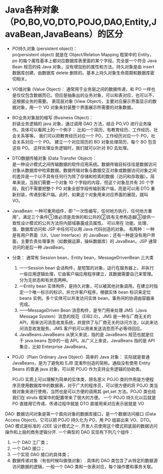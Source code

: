 # Java各种对象（PO,BO,VO,DTO,POJO,DAO,Entity,JavaBean,JavaBeans）的区分
+ PO持久对象 (persistent object)：     
   po(persistent object) 就是在 Object/Relation Mapping 框架中的 Entity，po 的每个属性基本上都对应数据库表里面的某个字段。完全是一个符合 Java Bean 规范的纯 Java 对象，没有增加别的属性和方法。持久对象是由 insert 数据库创建，由数据库 delete 删除的。基本上持久对象生命周期和数据库密切相关。

+  VO值对象 (Value Object)：
  通常用于业务层之间的数据传递，和 PO 一样也是仅仅包含数据而已。但应是抽象出的业务对象，可以和表对应，也可以不，这根据业务的需要。
  表现层对象 (View Object)，主要对应展示界面显示的数据对象，用一个 VO 对象来封装整个界面展示所需要的对象数据。

+  BO业务对象层的缩写 (Business Object)：  
  封装业务逻辑的 java 对象，通过调用 DAO 方法，结合 PO,VO 进行业务操作。具体可以看网上的一个例子：
  比如一个简历，有教育经历、工作经历、社会关系等等。
  我们可以把教育经历对应一个 PO，工作经历对应一个 PO，社会关系对应一个 PO。
  建立一个对应简历的 BO 对象处理简历，每个 BO 包含这些 PO。
  这样处理业务逻辑时，我们就可以针对 BO 去处理。

+  DTO数据传输对象 (Data Transfer Object)：   
    是一种设计模式之间传输数据的软件应用系统。数据传输目标往往是数据访问对象从数据库中检索数据。数据传输对象与数据交互对象或数据访问对象之间的差异是一个以不具有任何行为除了存储和检索的数据（访问和存取器）。简单来说，当我们需要一个对象 10 个字段的内容，但这个对象总共有 20 个字段，我们不需要把整个 PO 对象全部字段传输到客户端，而是可以用 DTO 重新封装，传递到客户端。此时，如果这个对象用来对应界面的展现，就叫 VO。

+  JavaBean:
     一种可重用组件，即 “一次性编写，任何地方执行，任何地方重用”。满足三个条件①类必须是具体的和公共的②具有无参构造器③提供一致性设计模式的公共方法将内部域暴露成员属性。
    可以用在 功能、处理、值、数据库访问和 JSP 中任何可以用 Java 代码创造的对象。
    有两种：一种是有用户界面（UI，User Interface）的 JavaBean；还有一种是没有用户界面，主要负责处理事务（如数据运算，操纵数据库）的 JavaBean。JSP 通常访问的是后一种 JavaBean。

+  分类：
    通常有 Session bean，Entity bean，MessageDrivenBean 三大类
    1.  ——Session bean 会话构件，是短暂的对象，运行在服务器上，并执行一些应用逻辑处理，它由客户端应用程序建立，其数据需要自己来管理。分为无状态和有状态两种。  
    2.  —Entity bean 实体构件，是持久对象，可以被其他对象调用。在建立时指定一个唯一标示的标识，并允许客户程序，根据实体 bean 标识来定位 beans 实例。多个实体可以并发访问实体 bean，事务间的协调由容器来完成。  
    3.  ——MessageDriven Bean 消息构件，是专门用来处理 JMS（Java Message System）消息的规范（EIB2.0）。JMS 是一种与厂商无关的 API，用来访问消息收发系统，并提供了与厂商无关的访问方法，以此来访问消息收发服务。JMS 客户机可以用来发送消息而不必等待回应。    
    4.  JavaBeans:JavaBeans 从狭义来说，指的是 JavaBeans 规范也就是位于 java.beans 包中的一组 API。从广义上来说，JavaBeans 指的是 API 集合，比如 Enterprise JavaBeans。 

+ POJO（Plain Ordinary Java Object）简单的 Java 对象：
    实际就是普通 JavaBeans，是为了避免和 EJB 混淆所创造的简称。通指没有使用 Entity Beans 的普通 java 对象，可以把 POJO 作为支持业务逻辑的协助类。

    POJO 实质上可以理解为简单的实体类，顾名思义 POJO 类的作用是方便程序员使用数据库中的数据表，对于广大的程序员，可以很方便的将 POJO 类当做对象来进行使用，当然也是可以方便的调用其 get,set 方法。POJO 类也给我们在 struts 框架中的配置带来了很大的方便。
    一个 POJO 持久化以后就是 PO
    直接用它传递、传递过程中就是 DTO
    直接用来对应表示层就是 VO    

DAO: 数据访问对象是第一个面向对象的数据库接口，是一个数据访问接口 (Data Access Object)。它可以把 POJO 持久化为 PO，用 PO 组装出来 VO、DTO。   
DAO 模式是标准的 J2EE 设计模式之一. 开发人员使用这个模式把底层的数据访问操作和上层的商务逻辑分开. 一个典型的 DAO 实现有下列几个组件：
1. 一个 DAO 工厂类；
2. 一个 DAO 接口；
3. 一个实现 DAO 接口的具体类；
4. 数据传递对象（有些时候叫做值对象）.
具体的 DAO 类包含了从特定的数据源访问数据的逻辑，一般一个 DAO 类和一张表对应，每个操作要和事务关联。
